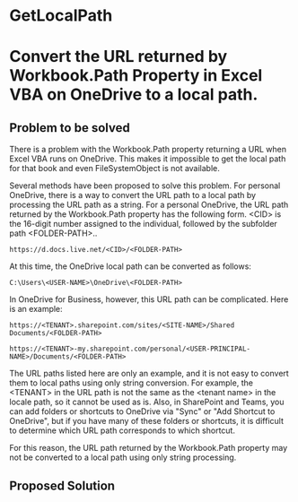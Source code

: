 # GetLocalPath
# Convert the URL returned by Workbook.Path Property in Excel VBA on OneDrive to a local path.  

## Problem to be solved  
  
There is a problem with the Workbook.Path property returning a URL when Excel VBA runs on OneDrive. This makes it impossible to get the local path for that book and even FileSystemObject is not available.     
  
Several methods have been proposed to solve this problem. For personal OneDrive, there is a way to convert the URL path to a local path by processing the URL path as a string.
For a personal OneDrive, the URL path returned by the Workbook.Path property has the following form. \<CID> is the 16-digit number assigned to the individual, followed by the subfolder path \<FOLDER-PATH>..  
  
    https://d.docs.live.net/<CID>/<FOLDER-PATH>
  
At this time, the OneDrive local path can be converted as follows:    
  
    C:\Users\<USER-NAME>\OneDrive\<FOLDER-PATH>
    
In OneDrive for Business, however, this URL path can be complicated. Here is an example:  

    https://<TENANT>.sharepoint.com/sites/<SITE-NAME>/Shared Documents/<FOLDER-PATH>
    
    https://<TENANT>-my.sharepoint.com/personal/<USER-PRINCIPAL-NAME>/Documents/<FOLDER-PATH>
  
The URL paths listed here are only an example, and it is not easy to convert them to local paths using only string conversion. For example, the \<TENANT> in the URL path is not the same as the \<tenant name> in the locale path, so it cannot be used as is. Also, in SharePoint and Teams, you can add folders or shortcuts to OneDrive via "Sync" or "Add Shortcut to OneDrive", but if you have many of these folders or shortcuts, it is difficult to determine which URL path corresponds to which shortcut.   
  
For this reason, the URL path returned by the Workbook.Path property may not be converted to a local path using only string processing.  
  
## Proposed Solution  

